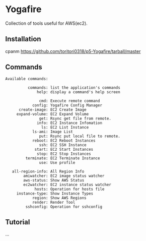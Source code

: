 # Yogafire
Collection of tools useful for AWS(ec2).

## Installation

cpanm https://github.com/toritori0318/p5-Yogafire/tarball/master

## Commands

    Available commands:

              commands: list the application's commands
                  help: display a command's help screen

                   cmd: Execute remote command
                config: Yogafire Config Manager
          create-image: EC2 Create Image
         expand-volume: EC2 Expand Volume
                   get: Rsync get file from remote.
                  info: EC2 Instance Infomation
                    ls: EC2 List Instance
                ls-ami: Image List
                   put: Rsync put local file to remote.
                reboot: EC2 Reboot Instances
                   ssh: EC2 SSH Instance
                 start: EC2 Start Instances
                  stop: EC2 Stop Instances
             terminate: EC2 Terminate Instance
                   use: Use profile

       all-region-info: All Region Info
            amiwatcher: EC2 image status watcher
            aws-status: Show AWS Status
            ec2watcher: EC2 instance status watcher
                 hosts: Operation for hosts file
         instance-type: Show Instance Types
                region: Show AWS Regions
                render: Render Tool
             sshconfig: Operation for sshconfig

## Tutorial

...

